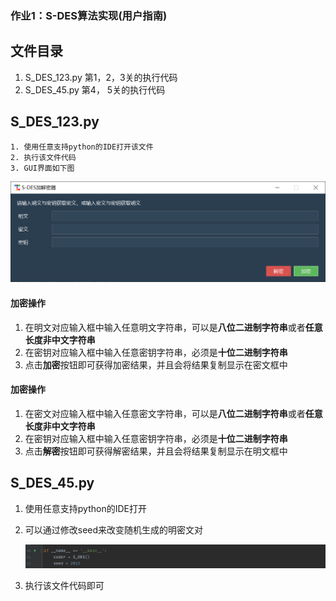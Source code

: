 ### 作业1：S-DES算法实现(用户指南)

## 文件目录

1. S_DES_123.py        第1，2，3关的执行代码
1. S_DES_45.py          第4， 5关的执行代码

## S_DES_123.py   

 	1. 使用任意支持python的IDE打开该文件
 	2. 执行该文件代码
 	3. GUI界面如下图

![](Gif/level_123_GUI.png)

#### 加密操作

1. 在明文对应输入框中输入任意明文字符串，可以是**八位二进制字符串**或者**任意长度非中文字符串**
2. 在密钥对应输入框中输入任意密钥字符串，必须是**十位二进制字符串**
3. 点击**加密**按钮即可获得加密结果，并且会将结果复制显示在密文框中

#### 加密操作

1. 在密文对应输入框中输入任意密文字符串，可以是**八位二进制字符串**或者**任意长度非中文字符串**
2. 在密钥对应输入框中输入任意密钥字符串，必须是**十位二进制字符串**
3. 点击**解密**按钮即可获得解密结果，并且会将结果复制显示在明文框中

## S_DES_45.py

 1. 使用任意支持python的IDE打开

 2. 可以通过修改seed来改变随机生成的明密文对

    ![](Gif/level_45_seed.png)

 3. 执行该文件代码即可

    